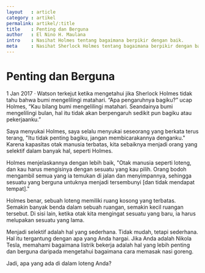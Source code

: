 ```yaml
---
layout   : article
category : artikel
permalink: artikel/:title
title    : Penting dan Berguna
author   : El Nino H. Maulana
intro    : Nasihat Holmes tentang bagaimana berpikir dengan baik.
meta     : Nasihat Sherlock Holmes tentang bagaimana berpikir dengan baik.
---
```


# Penting dan Berguna

<p><date class="site-post__info">1 Jan 2017</date> &middot; Watson terkejut ketika mengetahui jika Sherlock Holmes tidak tahu bahwa bumi mengelilingi matahari. &ldquo;Apa pengaruhnya bagiku?&rdquo; ucap Holmes, &ldquo;Kau bilang bumi mengelilingi matahari. Seandainya bumi mengelilingi bulan, hal itu tidak akan berpengaruh sedikit pun bagiku atau pekerjaanku.&rdquo;</p>

Saya menyukai Holmes, saya selalu menyukai seseorang yang berkata terus terang, "Itu tidak penting bagiku, jangan membicarakannya denganku." Karena kapasitas otak manusia terbatas, kita sebaiknya menjadi orang yang selektif dalam banyak hal, seperti Holmes.

Holmes menjelaskannya dengan lebih baik, "Otak manusia seperti loteng, dan kau harus mengisinya dengan sesuatu yang kau pilih. Orang bodoh mengambil semua yang ia temukan di jalan dan menyimpannya, sehingga sesuatu yang berguna untuknya menjadi tersembunyi [dan tidak mendapat tempat]."

Holmes benar, sebuah loteng memiliki ruang kosong yang terbatas. Semakin banyak benda dalam sebuah ruangan, semakin kecil ruangan tersebut. Di sisi lain, ketika otak kita mengingat sesuatu yang baru, ia harus melupakan sesuatu yang lama.

Menjadi selektif adalah hal yang sederhana. Tidak mudah, tetapi sederhana. Hal itu tergantung dengan apa yang Anda hargai. Jika Anda adalah Nikola Tesla, memahami bagaimana listrik bekerja adalah hal yang lebih penting dan berguna daripada mengetahui bagaimana cara memasak nasi goreng.

Jadi, apa yang ada di dalam loteng Anda?
